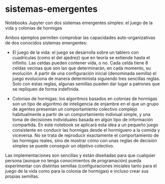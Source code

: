 # sistemas-emergentes

Notebooks Jupyter con dos sistemas emergentes simples: el juego de la vida y colonias de hormigas

Ambos ejemplos permiten comprobar las capacidades auto-organizativas de dos conocidos sistemas emergentes:

- El juego de la vida: el juego se desarrolla sobre un tablero con cuadrículas (como el del ajedrez) que en teoría se extiende hasta el infinito. Las celdas pueden contener vida, o no. Cada celda tiene 8 celdas vecinas que son las que determinarán, en cada momento, su evolución. A partir de una configuración inicial (denominada semilla) el juego evoluciona de manera determinista siguiendo tres sencillas reglas. Solo con estas reglas, algunas semillas pueden dar lugar a patrones que se repliquen de forma indefinida.

- Colonias de hormigas: los algoritmos basados en colonias de hormigas son un tipo de algoritmo de inteligencia de enjambre en el que un grupo de agentes presentan un comportamiento colectivo complejo habitualmente a partir de un comportamiento indiviual simple, y
una toma de decisiones individuales basada en algún tipo de información compartida. En este notebook se aplicará esta idea a un pequeño juego consistente en conducir las hormigas desde el hormiguero a la comida y viceversa. No se trata de reproducir exactamente el comportamiento de las hormigas reales, sino de mostrar cómo con unas reglas de decisión simples se puede conseguir un objetivo colectivo.

Las implementaciones son sencillas y están diseñadas para que cualquier persona (aunque no tenga conocimientos de programación) pueda experimentar con distintas semillas (configuraciones iniciales tanto para el juego de la vida como para la colonia de hormigas) e incluso crear sus propias semillas.

